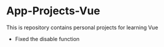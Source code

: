 # App-Projects-Vue
This is repository contains personal projects for learning Vue

- Fixed the disable function
